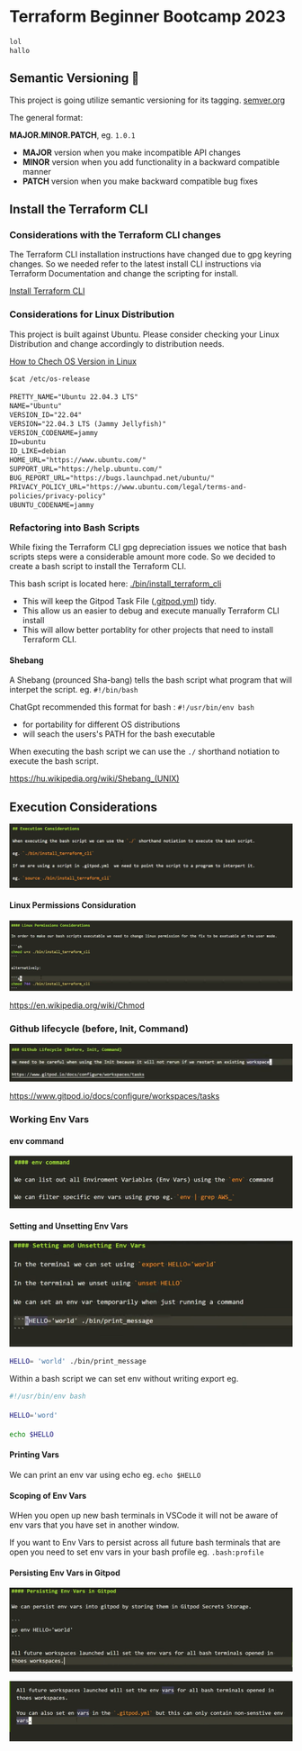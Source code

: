 # Terraform Beginner Bootcamp 2023

```
lol
hallo
```
## Semantic Versioning :mage:

This project is going utilize semantic versioning for its tagging.
[semver.org](https://semver.org/)

The general format:

**MAJOR.MINOR.PATCH**, eg. `1.0.1`

- **MAJOR** version when you make incompatible API changes
- **MINOR** version when you add functionality in a backward compatible manner
- **PATCH** version when you make backward compatible bug fixes

## Install the Terraform CLI

### Considerations with the Terraform CLI changes
The Terraform CLI installation instructions have changed due to gpg keyring changes. So we needed refer to the latest install CLI instructions via Terraform Documentation and change the scripting for install.

[Install Terraform CLI](https://developer.hashicorp.com/terraform/tutorials/aws-get-started/install-cli)

### Considerations for Linux Distribution

This project is built against Ubuntu.
Please consider checking your Linux Distribution and change accordingly to distribution needs.

[How to Chech OS Version in Linux](https://www.cyberciti.biz/faq/how-to-check-os-version-in-linux-command-line/)


```
$cat /etc/os-release

PRETTY_NAME="Ubuntu 22.04.3 LTS"
NAME="Ubuntu"
VERSION_ID="22.04"
VERSION="22.04.3 LTS (Jammy Jellyfish)"
VERSION_CODENAME=jammy
ID=ubuntu
ID_LIKE=debian
HOME_URL="https://www.ubuntu.com/"
SUPPORT_URL="https://help.ubuntu.com/"
BUG_REPORT_URL="https://bugs.launchpad.net/ubuntu/"
PRIVACY_POLICY_URL="https://www.ubuntu.com/legal/terms-and-policies/privacy-policy"
UBUNTU_CODENAME=jammy
```

### Refactoring into Bash Scripts

While fixing the Terraform CLI gpg depreciation issues we notice that bash scripts steps were a considerable amount more code. So we decided to create a bash script to install the Terraform CLI.

This bash script is located here: [./bin/install_terraform_cli]()

- This will keep the Gitpod Task File ([.gitpod.yml](.gitpod.yml)) tidy.
- This allow us an easier to debug and execute manually Terraform CLI install
- This will allow better portablity for other projects that need to install Terraform CLI.

#### Shebang

A Shebang (prounced Sha-bang) tells the bash script what program that will interpet the script. eg. `#!/bin/bash`

ChatGpt recommended this format for bash : `#!/usr/bin/env bash`

- for portability for different OS distributions
- will seach the users's PATH for the bash executable

When executing the bash script we can use the `./` shorthand notiation to execute the bash script.

https://hu.wikipedia.org/wiki/Shebang_(UNIX)

## Execution Considerations

![Alt text](image.png)

#### Linux Permissions Considuration

![Alt text](image-1.png)

https://en.wikipedia.org/wiki/Chmod

### Github lifecycle (before, Init, Command)

![Alt text](image-2.png)

https://www.gitpod.io/docs/configure/workspaces/tasks

### Working Env Vars

#### env command

![Alt text](image-3.png)

#### Setting and Unsetting Env Vars

![Alt text](image-4.png)

```sh
HELLO= 'world' ./bin/print_message
```
Within a bash script we can set env without writing export eg. 

```sh
#!/usr/bin/env bash

HELLO='word'

echo $HELLO
```

#### Printing Vars

We can print an env var using echo eg. `echo $HELLO`

#### Scoping of Env Vars

WHen you open up new bash terminals in VSCode it will not be aware of env vars that you have set in another window.

If you want to Env Vars to persist across all future bash terminals that are open you need to set env vars in your bash profile eg. `.bash:profile`

#### Persisting Env Vars in Gitpod

![Alt text](image-5.png)

![Alt text](image-6.png)

